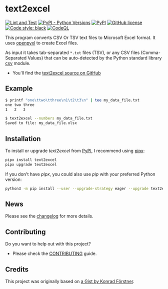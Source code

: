# text2excel

[myactions]: https://github.com/harkabeeparolus/text2excel/actions
[mypypi]: https://pypi.org/project/text2excel/
[mylicense]: https://github.com/harkabeeparolus/text2excel/blob/master/LICENSE
[black]: https://github.com/psf/black

[![Lint and Test](https://github.com/harkabeeparolus/text2excel/actions/workflows/python-package.yml/badge.svg)][myactions]
[![PyPI - Python Versions](https://img.shields.io/pypi/pyversions/text2excel)][mypypi]
[![PyPI](https://img.shields.io/pypi/v/text2excel)][mypypi]
[![GitHub license](https://img.shields.io/github/license/harkabeeparolus/text2excel)][mylicense]
[![Code style: black](https://img.shields.io/badge/code%20style-black-000000.svg)][black]
[![CodeQL](https://github.com/harkabeeparolus/text2excel/actions/workflows/codeql-analysis.yml/badge.svg)][myactions]

This program converts CSV Or TSV text files to Microsoft Excel format. It
uses [openpyxl] to create Excel files.

As input it takes tab-separated `*.txt` files (TSV), or any CSV files
(Comma-Separated Values) that can be auto-detected by the Python standard
library [csv] module.

* You'll find the [text2excel source on GitHub][text2excel]

[text2excel]: https://github.com/harkabeeparolus/text2excel
[openpyxl]: https://openpyxl.readthedocs.io/
[csv]: https://docs.python.org/3/library/csv.html

## Example

```bash
$ printf "one\ttwo\tthree\n1\t2\t3\n" | tee my_data_file.txt
one two three
1   2   3

$ text2excel --numbers my_data_file.txt
Saved to file: my_data_file.xlsx
```

## Installation

[pipx]: https://github.com/pypa/pipx

To install or upgrade _text2excel_ from [PyPI][mypypi], I recommend using [pipx]:

```bash
pipx install text2excel
pipx upgrade text2excel
```

If you don't have _pipx_, you could also use _pip_ with your preferred Python version:

```bash
python3 -m pip install --user --upgrade-strategy eager --upgrade text2excel
```

## News

Please see the [changelog](CHANGELOG.md) for more details.

## Contributing

Do you want to help out with this project?

* Please check the [CONTRIBUTING](CONTRIBUTING.md) guide.

## Credits

This project was originally based on
[a Gist by Konrad Förstner](https://gist.github.com/konrad/4154786).
